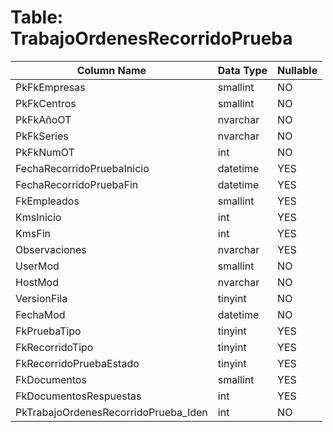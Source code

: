 # Table: TrabajoOrdenesRecorridoPrueba

| Column Name | Data Type | Nullable |
|-------------|-----------|----------|
| PkFkEmpresas | smallint | NO |
| PkFkCentros | smallint | NO |
| PkFkAñoOT | nvarchar | NO |
| PkFkSeries | nvarchar | NO |
| PkFkNumOT | int | NO |
| FechaRecorridoPruebaInicio | datetime | YES |
| FechaRecorridoPruebaFin | datetime | YES |
| FkEmpleados | smallint | YES |
| KmsInicio | int | YES |
| KmsFin | int | YES |
| Observaciones | nvarchar | YES |
| UserMod | smallint | NO |
| HostMod | nvarchar | NO |
| VersionFila | tinyint | NO |
| FechaMod | datetime | NO |
| FkPruebaTipo | tinyint | YES |
| FkRecorridoTipo | tinyint | YES |
| FkRecorridoPruebaEstado | tinyint | YES |
| FkDocumentos | smallint | YES |
| FkDocumentosRespuestas | int | YES |
| PkTrabajoOrdenesRecorridoPrueba_Iden | int | NO |
